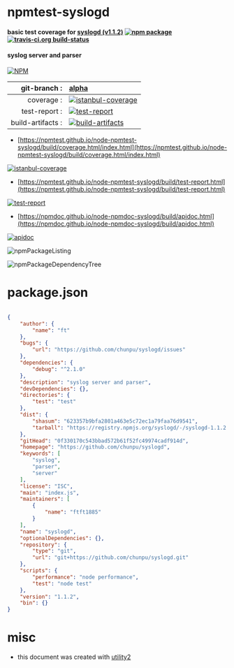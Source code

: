 # npmtest-syslogd

#### basic test coverage for  [syslogd (v1.1.2)](https://github.com/chunpu/syslogd)  [![npm package](https://img.shields.io/npm/v/npmtest-syslogd.svg?style=flat-square)](https://www.npmjs.org/package/npmtest-syslogd) [![travis-ci.org build-status](https://api.travis-ci.org/npmtest/node-npmtest-syslogd.svg)](https://travis-ci.org/npmtest/node-npmtest-syslogd)

#### syslog server and parser

[![NPM](https://nodei.co/npm/syslogd.png?downloads=true&downloadRank=true&stars=true)](https://www.npmjs.com/package/syslogd)

| git-branch : | [alpha](https://github.com/npmtest/node-npmtest-syslogd/tree/alpha)|
|--:|:--|
| coverage : | [![istanbul-coverage](https://npmtest.github.io/node-npmtest-syslogd/build/coverage.badge.svg)](https://npmtest.github.io/node-npmtest-syslogd/build/coverage.html/index.html)|
| test-report : | [![test-report](https://npmtest.github.io/node-npmtest-syslogd/build/test-report.badge.svg)](https://npmtest.github.io/node-npmtest-syslogd/build/test-report.html)|
| build-artifacts : | [![build-artifacts](https://npmtest.github.io/node-npmtest-syslogd/glyphicons_144_folder_open.png)](https://github.com/npmtest/node-npmtest-syslogd/tree/gh-pages/build)|

- [https://npmtest.github.io/node-npmtest-syslogd/build/coverage.html/index.html](https://npmtest.github.io/node-npmtest-syslogd/build/coverage.html/index.html)

[![istanbul-coverage](https://npmtest.github.io/node-npmtest-syslogd/build/screenCapture.buildCi.browser.%252Ftmp%252Fbuild%252Fcoverage.lib.html.png)](https://npmtest.github.io/node-npmtest-syslogd/build/coverage.html/index.html)

- [https://npmtest.github.io/node-npmtest-syslogd/build/test-report.html](https://npmtest.github.io/node-npmtest-syslogd/build/test-report.html)

[![test-report](https://npmtest.github.io/node-npmtest-syslogd/build/screenCapture.buildCi.browser.%252Ftmp%252Fbuild%252Ftest-report.html.png)](https://npmtest.github.io/node-npmtest-syslogd/build/test-report.html)

- [https://npmdoc.github.io/node-npmdoc-syslogd/build/apidoc.html](https://npmdoc.github.io/node-npmdoc-syslogd/build/apidoc.html)

[![apidoc](https://npmdoc.github.io/node-npmdoc-syslogd/build/screenCapture.buildCi.browser.%252Ftmp%252Fbuild%252Fapidoc.html.png)](https://npmdoc.github.io/node-npmdoc-syslogd/build/apidoc.html)

![npmPackageListing](https://npmtest.github.io/node-npmtest-syslogd/build/screenCapture.npmPackageListing.svg)

![npmPackageDependencyTree](https://npmtest.github.io/node-npmtest-syslogd/build/screenCapture.npmPackageDependencyTree.svg)



# package.json

```json

{
    "author": {
        "name": "ft"
    },
    "bugs": {
        "url": "https://github.com/chunpu/syslogd/issues"
    },
    "dependencies": {
        "debug": "^2.1.0"
    },
    "description": "syslog server and parser",
    "devDependencies": {},
    "directories": {
        "test": "test"
    },
    "dist": {
        "shasum": "623357b9bfa2801a463e5c72ec1a79faa76d9541",
        "tarball": "https://registry.npmjs.org/syslogd/-/syslogd-1.1.2.tgz"
    },
    "gitHead": "0f330170c543bbad572b61f52fc49974cadf914d",
    "homepage": "https://github.com/chunpu/syslogd",
    "keywords": [
        "syslog",
        "parser",
        "server"
    ],
    "license": "ISC",
    "main": "index.js",
    "maintainers": [
        {
            "name": "ftft1885"
        }
    ],
    "name": "syslogd",
    "optionalDependencies": {},
    "repository": {
        "type": "git",
        "url": "git+https://github.com/chunpu/syslogd.git"
    },
    "scripts": {
        "performance": "node performance",
        "test": "node test"
    },
    "version": "1.1.2",
    "bin": {}
}
```



# misc
- this document was created with [utility2](https://github.com/kaizhu256/node-utility2)

